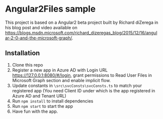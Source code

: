 # Angular2Files sample
This project is based on a Angular2 beta project built by Richard diZerega in his blog post and video available on https://blogs.msdn.microsoft.com/richard_dizeregas_blog/2015/12/16/angular-2-0-and-the-microsoft-graph/.

## Installation
1. Clone this repo
2. Register a new app in Azure AD with Login URL https://127.0.0.1:8080/#/login, grant permissions to Read User Files in Microsoft Graph section and enable implicit flow.
3. Update constants in `\src\svcConsts\svcConsts.ts` to match your registered app (You need Client ID under which is the app registered in Azure AD and Tenant URL)
3. Run `npm install` to install dependencies
4. Run `npm start` to start the app
5. Have fun with the app. 